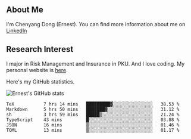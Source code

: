 ## About Me

I'm Chenyang Dong (Ernest). You can find more information about me on [LinkedIn](https://www.linkedin.com/in/%E6%99%A8%E9%98%B3-%E8%91%A3-918ab41b4/)

## Research Interest

I major in Risk Management and Insurance in PKU. And I love coding. My personal website is [here](https://ernestdong.github.io).

Here's my GitHub statistics.

![Ernest's GitHub stats](https://github-readme-stats.vercel.app/api?username=ErnestDong&show_icons=true?count_private=true)

<!--START_SECTION:waka-->

```text
TeX           7 hrs 14 mins   █████████▓░░░░░░░░░░░░░░░   38.53 %
Markdown      5 hrs 50 mins   ███████▓░░░░░░░░░░░░░░░░░   31.12 %
sh            3 hrs 59 mins   █████▒░░░░░░░░░░░░░░░░░░░   21.24 %
TypeScript    43 mins         █░░░░░░░░░░░░░░░░░░░░░░░░   03.88 %
JSON          16 mins         ▒░░░░░░░░░░░░░░░░░░░░░░░░   01.46 %
TOML          13 mins         ▒░░░░░░░░░░░░░░░░░░░░░░░░   01.17 %
```

<!--END_SECTION:waka-->
